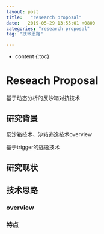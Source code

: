 ```yaml
---
layout: post
title:   "research proposal"
date:   2019-05-29 13:55:01 +0800
categories: "research proposal"
tag: "技术思路"

---
```

* content
{:toc}


# Reseach Proposal

基于动态分析的反沙箱对抗技术

## 研究背景

反沙箱技术、沙箱逃逸技术overview

基于trigger的逃逸技术

## 研究现状



## 技术思路

### overview



### 特点





